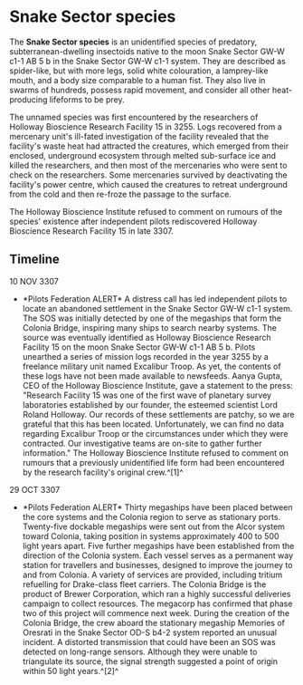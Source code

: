 # Snake Sector species
The **Snake Sector species** is an unidentified species of predatory, subterranean-dwelling insectoids native to the moon Snake Sector GW-W c1-1 AB 5 b in the Snake Sector GW-W c1-1 system. They are described as spider-like, but with more legs, solid white colouration, a lamprey-like mouth, and a body size comparable to a human fist. They also live in swarms of hundreds, possess rapid movement, and consider all other heat-producing lifeforms to be prey.

The unnamed species was first encountered by the researchers of Holloway Bioscience Research Facility 15 in 3255. Logs recovered from a mercenary unit's ill-fated investigation of the facility revealed that the facility's waste heat had attracted the creatures, which emerged from their enclosed, underground ecosystem through melted sub-surface ice and killed the researchers, and then most of the mercenaries who were sent to check on the researchers. Some mercenaries survived by deactivating the facility's power centre, which caused the creatures to retreat underground from the cold and then re-froze the passage to the surface.

The Holloway Bioscience Institute refused to comment on rumours of the species' existence after independent pilots rediscovered Holloway Bioscience Research Facility 15 in late 3307.

## Timeline

10 NOV 3307

- \*Pilots Federation ALERT\*
A distress call has led independent pilots to locate an abandoned settlement in the Snake Sector GW-W c1-1 system. The SOS was initially detected by one of the megaships that form the Colonia Bridge, inspiring many ships to search nearby systems. The source was eventually identified as Holloway Bioscience Research Facility 15 on the moon Snake Sector GW-W c1-1 AB 5 b. Pilots unearthed a series of mission logs recorded in the year 3255 by a freelance military unit named Excalibur Troop. As yet, the contents of these logs have not been made available to newsfeeds. Aanya Gupta, CEO of the Holloway Bioscience Institute, gave a statement to the press: "Research Facility 15 was one of the first wave of planetary survey laboratories established by our founder, the esteemed scientist Lord Roland Holloway. Our records of these settlements are patchy, so we are grateful that this has been located. Unfortunately, we can find no data regarding Excalibur Troop or the circumstances under which they were contracted. Our investigative teams are on-site to gather further information." The Holloway Bioscience Institute refused to comment on rumours that a previously unidentified life form had been encountered by the research facility's original crew.^[1]^

29 OCT 3307

- \*Pilots Federation ALERT\*
Thirty megaships have been placed between the core systems and the Colonia region to serve as stationary ports. Twenty-five dockable megaships were sent out from the Alcor system toward Colonia, taking position in systems approximately 400 to 500 light years apart. Five further megaships have been established from the direction of the Colonia system. Each vessel serves as a permanent way station for travellers and businesses, designed to improve the journey to and from Colonia. A variety of services are provided, including tritium refuelling for Drake-class fleet carriers. The Colonia Bridge is the product of Brewer Corporation, which ran a highly successful deliveries campaign to collect resources. The megacorp has confirmed that phase two of this project will commence next week. During the creation of the Colonia Bridge, the crew aboard the stationary megaship Memories of Oresrati in the Snake Sector OD-S b4-2 system reported an unusual incident. A distorted transmission that could have been an SOS was detected on long-range sensors. Although they were unable to triangulate its source, the signal strength suggested a point of origin within 50 light years.^[2]^